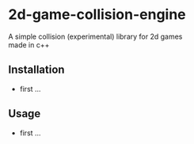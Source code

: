 # 2d-game-collision-engine
A simple collision (experimental) library for 2d games<br>
made in c++

## Installation
* first ...

## Usage
* first ...
